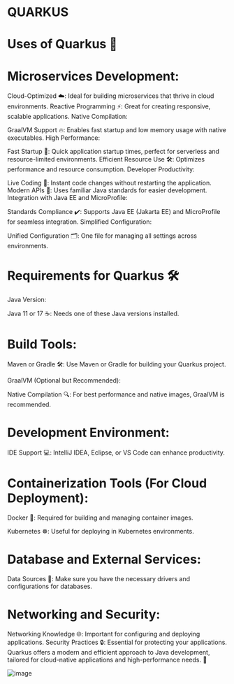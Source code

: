 # QUARKUS

# Uses of Quarkus 🚀
# Microservices Development:

Cloud-Optimized ☁️: Ideal for building microservices that thrive in cloud environments.
Reactive Programming ⚡: Great for creating responsive, scalable applications.
Native Compilation:

GraalVM Support 🔥: Enables fast startup and low memory usage with native executables.
High Performance:

Fast Startup 🚀: Quick application startup times, perfect for serverless and resource-limited environments.
Efficient Resource Use 🛠️: Optimizes performance and resource consumption.
Developer Productivity:

Live Coding 🔄: Instant code changes without restarting the application.
Modern APIs 📜: Uses familiar Java standards for easier development.
Integration with Java EE and MicroProfile:

Standards Compliance ✔️: Supports Java EE (Jakarta EE) and MicroProfile for seamless integration.
Simplified Configuration:

Unified Configuration 🗂️: One file for managing all settings across environments.

# Requirements for Quarkus 🛠️
Java Version:

Java 11 or 17 ☕: Needs one of these Java versions installed.

# Build Tools:

Maven or Gradle 🛠️: Use Maven or Gradle for building your Quarkus project.

GraalVM (Optional but Recommended):

Native Compilation 🔍: For best performance and native images, GraalVM is recommended.

# Development Environment:

IDE Support 💻: IntelliJ IDEA, Eclipse, or VS Code can enhance productivity.

# Containerization Tools (For Cloud Deployment):

Docker 🐳: Required for building and managing container images.

Kubernetes ☸️: Useful for deploying in Kubernetes environments.

# Database and External Services:

Data Sources 💾: Make sure you have the necessary drivers and configurations for databases.

# Networking and Security:

Networking Knowledge 🌐: Important for configuring and deploying applications.
Security Practices 🔒: Essential for protecting your applications.
Quarkus offers a modern and efficient approach to Java development, tailored for cloud-native applications and high-performance needs. 🚀

![image](https://github.com/user-attachments/assets/b73abd93-6554-4d26-bdd3-cef1fcf397da)


